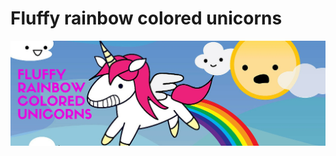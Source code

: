 # Fluffy rainbow colored unicorns

![FLUFFY](https://raw.githubusercontent.com/johncurcio/fluffy-rainbow-colored-unicorn/master/img/fluffy-unicorn.jpg)